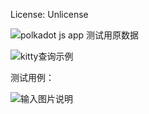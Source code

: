 License: Unlicense


![polkadot js app 测试用原数据](https://images.gitee.com/uploads/images/2021/0826/141227_1d818672_9048839.png "屏幕截图.png")

![kitty查询示例](https://images.gitee.com/uploads/images/2021/0826/141358_623c405d_9048839.png "屏幕截图.png")



测试用例：  


![输入图片说明](https://images.gitee.com/uploads/images/2021/0826/222752_0edd29c8_9048839.png "屏幕截图.png")